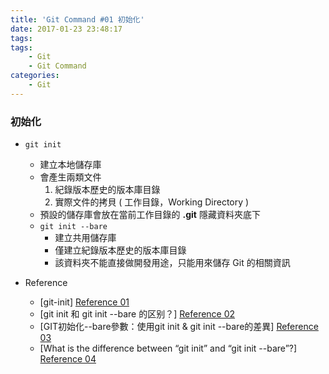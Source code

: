 ```yaml
---
title: 'Git Command #01 初始化'
date: 2017-01-23 23:48:17
tags:
tags:
    - Git
    - Git Command
categories:
    - Git
---
```

### 初始化
 - `git init`
    - 建立本地儲存庫
    - 會產生兩類文件
        1. 紀錄版本歷史的版本庫目錄
        2. 實際文件的拷貝 ( 工作目錄，Working Directory )
    - 預設的儲存庫會放在當前工作目錄的 **.git** 隱藏資料夾底下
    - `git init --bare`
        - 建立共用儲存庫
        - 僅建立紀錄版本歷史的版本庫目錄
        - 該資料夾不能直接做開發用途，只能用來儲存 Git 的相關資訊

- Reference
    - [git-init] [Reference 01]
    - [git init 和 git init --bare 的区别？] [Reference 02]
    - [GIT初始化--bare參數：使用git init & git init --bare的差異] [Reference 03]
    - [What is the difference between “git init” and “git init --bare”?] [Reference 04]


[Reference 01]: http://blog.xuite.net/yctseng/notes/35377315-git-init
[Reference 02]: https://segmentfault.com/q/1010000004683286
[Reference 03]: http://diyland.biz/index.php?opt=detail&topic=12&id=16738
[Reference 04]: http://stackoverflow.com/questions/7861184/what-is-the-difference-between-git-init-and-git-init-bare